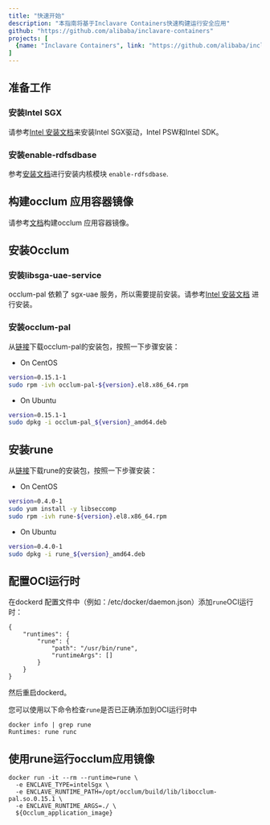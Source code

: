 ```yaml
---
title: "快速开始"
description: "本指南将基于Inclavare Containers快速构建运行安全应用"
github: "https://github.com/alibaba/inclavare-containers"
projects: [
  {name: "Inclavare Containers", link: "https://github.com/alibaba/inclavare-containers"}, 
]
---
```



## 准备工作

### 安装Intel SGX

请参考[Intel 安装文档](https://download.01.org/intel-sgx/sgx-linux/2.9.1/docs/Intel_SGX_Installation_Guide_Linux_2.9.1_Open_Source.pdf)来安装Intel SGX驱动，Intel PSW和Intel SDK。 

### 安装enable-rdfsdbase
    
参考[安装文档](https://github.com/occlum/enable_rdfsbase)进行安装内核模块 `enable-rdfsdbase`.

## 构建occlum 应用容器镜像

请参考[文档](https://github.com/alibaba/inclavare-containers/blob/master/docs/running_rune_with_occlum.md#build-occlum-application-container-image)构建occlum 应用容器镜像。

## 安装Occlum

### 安装libsga-uae-service
   occlum-pal 依赖了 sgx-uae 服务，所以需要提前安装。请参考[Intel 安装文档](https://download.01.org/intel-sgx/sgx-linux/2.9.1/docs/Intel_SGX_Installation_Guide_Linux_2.9.1_Open_Source.pdf) 进行安装。
    
### 安装occlum-pal
   从[链接](https://github.com/alibaba/inclavare-containers/releases)下载occlum-pal的安装包，按照一下步骤安装：

- On CentOS

```bash
version=0.15.1-1
sudo rpm -ivh occlum-pal-${version}.el8.x86_64.rpm
```

- On Ubuntu

```bash
version=0.15.1-1
sudo dpkg -i occlum-pal_${version}_amd64.deb
```

## 安装rune
   从[链接](https://github.com/alibaba/inclavare-containers/releases)下载rune的安装包，按照一下步骤安装：

- On CentOS

```bash
version=0.4.0-1
sudo yum install -y libseccomp
sudo rpm -ivh rune-${version}.el8.x86_64.rpm
```

- On Ubuntu

```bash
version=0.4.0-1
sudo dpkg -i rune_${version}_amd64.deb
```

## 配置OCI运行时
在dockerd 配置文件中（例如：/etc/docker/daemon.json）添加`rune`OCI运行时：
```shell
{
    "runtimes": {
        "rune": {
            "path": "/usr/bin/rune",
            "runtimeArgs": []
        }
    }
}
```
然后重启dockerd。

您可以使用以下命令检查`rune`是否已正确添加到OCI运行时中
```shell
docker info | grep rune
Runtimes: rune runc
```

## 使用rune运行occlum应用镜像
```shell
docker run -it --rm --runtime=rune \
  -e ENCLAVE_TYPE=intelSgx \
  -e ENCLAVE_RUNTIME_PATH=/opt/occlum/build/lib/libocclum-pal.so.0.15.1 \
  -e ENCLAVE_RUNTIME_ARGS=./ \
  ${Occlum_application_image}
```

